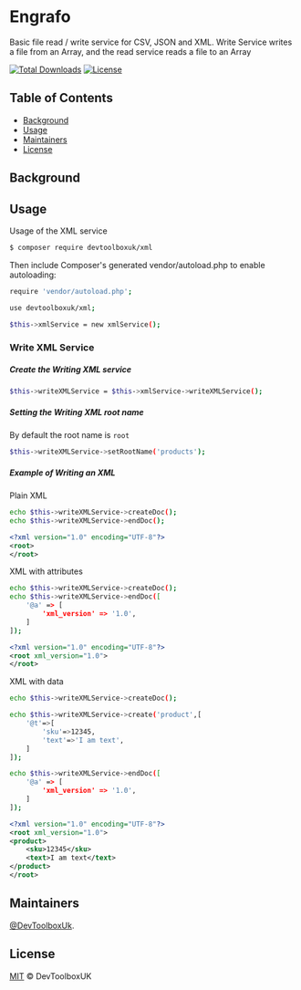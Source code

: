 # Engrafo
Basic file read / write service for CSV, JSON and XML. 
Write Service writes a file from an Array, and the read service reads a file to an Array

[![Total Downloads](https://img.shields.io/packagist/dt/devtoolboxuk/engrafo.svg?style=flat-square)](https://packagist.org/packages/devtoolboxuk/engrafo)
[![License](https://img.shields.io/packagist/l/devtoolboxuk/engrafo.svg?style=flat-square)](https://packagist.org/packages/devtoolboxuk/engrafo)

## Table of Contents

- [Background](#Background)
- [Usage](#Usage)
- [Maintainers](#Maintainers)
- [License](#License)

## Background


## Usage

Usage of the XML service

```sh
$ composer require devtoolboxuk/xml
```

Then include Composer's generated vendor/autoload.php to enable autoloading:

```sh
require 'vendor/autoload.php';
```

```sh
use devtoolboxuk/xml;

$this->xmlService = new xmlService();
```

### Write XML Service
##### Create the Writing XML service
```sh
$this->writeXMLService = $this->xmlService->writeXMLService();
```

##### Setting the Writing XML root name
By default the root name is `root`
```sh
$this->writeXMLService->setRootName('products');
```

##### Example of Writing an XML
Plain XML
```sh
echo $this->writeXMLService->createDoc();
echo $this->writeXMLService->endDoc();
```

```xml
<?xml version="1.0" encoding="UTF-8"?>
<root>
</root>
```

XML with attributes
```sh
echo $this->writeXMLService->createDoc();
echo $this->writeXMLService->endDoc([
    '@a' => [
        'xml_version' => '1.0',
    ]
]);
```

```xml
<?xml version="1.0" encoding="UTF-8"?>
<root xml_version="1.0">
</root>
```


XML with data
```sh
echo $this->writeXMLService->createDoc();

echo $this->writeXMLService->create('product',[
    '@t'=>[
        'sku'=>12345,
        'text'=>'I am text',
    ]
]);

echo $this->writeXMLService->endDoc([
    '@a' => [
        'xml_version' => '1.0',
    ]
]);
```

```xml
<?xml version="1.0" encoding="UTF-8"?>
<root xml_version="1.0">
<product>
    <sku>12345</sku>
    <text>I am text</text>
</product>
</root>
```


## Maintainers
[@DevToolboxUk](https://github.com/DevToolBoxUk).


## License
[MIT](LICENSE) © DevToolboxUK
